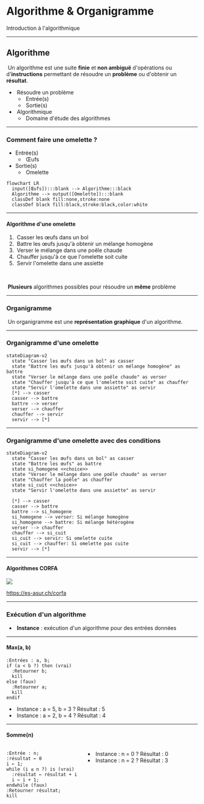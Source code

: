 # Algorithme & Organigramme

Introduction à l'algorithmique

---

## Algorithme

&shy;<!-- .element: class="fragment" --> Un algorithme est une suite **finie** et **non ambiguë** d'opérations ou d'**instructions** permettant de résoudre un **problème** ou d'obtenir un **résultat**.

- &shy;<!-- .element: class="fragment" --> Résoudre un problème
  - &shy;<!-- .element: class="fragment" --> Entrée(s)
  - &shy;<!-- .element: class="fragment" --> Sortie(s)
- &shy;<!-- .element: class="fragment" --> Algorithmique
  - &shy;<!-- .element: class="fragment" --> Domaine d'étude des algorithmes

---

### Comment faire une omelette ?

- Entrée(s)
  - &shy;<!-- .element: class="fragment" --> Œufs
- Sortie(s)
  - &shy;<!-- .element: class="fragment" --> Omelette

```mermaid fragment
flowchart LR
  input([Œufs]):::blank --> Algorithme:::black
  Algorithme --> output([Omelette]):::blank
  classDef blank fill:none,stroke:none
  classDef black fill:black,stroke:black,color:white
```

---

#### Algorithme d'une omelette

1. &shy;<!-- .element: class="fragment" --> Casser les œufs dans un bol
2. &shy;<!-- .element: class="fragment" --> Battre les œufs jusqu'à obtenir un mélange homogène
3. &shy;<!-- .element: class="fragment" --> Verser le mélange dans une poêle chaude
4. &shy;<!-- .element: class="fragment" --> Chauffer jusqu'à ce que l'omelette soit cuite
5. &shy;<!-- .element: class="fragment" --> Servir l'omelette dans une assiette

&nbsp;

&shy;<!-- .element: class="fragment" --> **Plusieurs** algorithmes possibles pour résoudre un **même** problème

---

### Organigramme

&shy;<!-- .element: class="fragment" --> Un organigramme est une **représentation graphique** d'un algorithme.

---

### Organigramme d'une omelette

```mermaid full
stateDiagram-v2
  state "Casser les œufs dans un bol" as casser
  state "Battre les œufs jusqu'à obtenir un mélange homogène" as battre
  state "Verser le mélange dans une poêle chaude" as verser
  state "Chauffer jusqu'à ce que l'omelette soit cuite" as chauffer
  state "Servir l'omelette dans une assiette" as servir
  [*] --> casser
  casser --> battre
  battre --> verser
  verser --> chauffer
  chauffer --> servir
  servir --> [*]
```

---

### Organigramme d'une omelette avec des conditions

```mermaid full
stateDiagram-v2
  state "Casser les œufs dans un bol" as casser
  state "Battre les œufs" as battre
  state si_homogene <<choice>>
  state "Verser le mélange dans une poêle chaude" as verser
  state "Chauffer la poêle" as chauffer
  state si_cuit <<choice>>
  state "Servir l'omelette dans une assiette" as servir

  [*] --> casser
  casser --> battre
  battre --> si_homogene
  si_homogene --> verser: Si mélange homogène
  si_homogene --> battre: Si mélange hétérogène
  verser --> chauffer
  chauffer --> si_cuit
  si_cuit --> servir: Si omelette cuite
  si_cuit --> chauffer: Si omelette pas cuite
  servir --> [*]
```

---

#### Algorithmes CORFA

![](/1m-algo/asur-corfa-10.jpg) <!-- .element: class="full" -->

https://es-asur.ch/corfa <!-- .element: class="reference" -->

---

### Exécution d'un algorithme

- &shy;<!-- .element: class="fragment" --> **Instance** : exécution d'un algorithme pour des entrées données

---

#### Max(a, b) <!-- .element: class="fragment" data-fragment-index="5" -->

```kroki plantuml half
:Entrées : a, b;
if (a < b ?) then (vrai)
  :Retourner b;
  kill
else (faux)
  :Retourner a;
  kill
endif
```

- &shy;<!-- .element: class="fragment" data-fragment-index="1" --> Instance : a = 5, b = 3 ? <span class="fragment" data-fragment-index="2">Résultat : 5</span>
- &shy;<!-- .element: class="fragment" data-fragment-index="3" --> Instance : a = 2, b = 4 ? <span class="fragment" data-fragment-index="4">Résultat : 4</span>

---

#### Somme(n) <!-- .element: class="fragment" data-fragment-index="5" -->

<div class="columns">
<div>

```kroki plantuml full
:Entrée : n;
:résultat ← 0
i ← 1;
while (i ≤ n ?) is (vrai)
  :résultat ← résultat + i
  i ← i + 1;
endwhile (faux)
:Retourner résultat;
kill​
```

</div>
<div>

- &shy;<!-- .element: class="fragment" data-fragment-index="1" --> Instance : n = 0 ? <span class="fragment" data-fragment-index="2">Résultat : 0</span>
- &shy;<!-- .element: class="fragment" data-fragment-index="3" --> Instance : n = 2 ? <span class="fragment" data-fragment-index="4">Résultat : 3</span>

</div>
</div>
